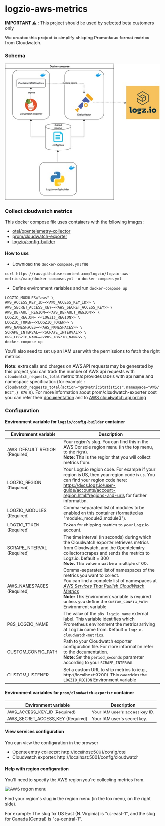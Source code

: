 # logzio-aws-metrics
**IMPORTANT ⚠️ :** This project should be used by selected beta customers only

We created this project to simplify shipping Prometheus format metrics from Cloudwatch.

### Schema
![image info](./util/architecture.jpg)
### Collect cloudwatch metrics
This docker compose file uses containers with the following images:
* [otel/opentelemetry-collector](https://hub.docker.com/r/otel/opentelemetry-collector)
* [prom/cloudwatch-exporter](https://hub.docker.com/r/prom/cloudwatch-exporter)
* [logzio/config-builder]()

#### How to use:
* Download the `docker-compose.yml` file
```
curl https://raw.githubusercontent.com/logzio/logzio-aws-metrics/main/docker-compose.yml -o docker-compose.yml
```
* Define environment variables and run `docker-compose up`
```
LOGZIO_MODULES="aws" \
AWS_ACCESS_KEY_ID=<<AWS_ACCESS_KEY_ID>> \
AWS_SECRET_ACCESS_KEY=<<AWS_SECRET_ACCESS_KEY>> \
AWS_DEFAULT_REGION=<<AWS_DEFAULT_REGION>> \
LOGZIO_REGION= <<LOGZIO_REGION>> \
LOGZIO_TOKEN=<<LOGZIO_TOKEN>> \
AWS_NAMESPACES=<<AWS_NAMESPACES>> \
SCRAPE_INTERVAL=<<SCRAPE_INTERVAL>> \
P8S_LOGZIO_NAME=<<P8S_LOGZIO_NAME>> \
docker-compose up
```

You'll also need to set up an IAM user
with the permissions to fetch the right metrics.

**Note:** extra calls and charges on AWS API requests may be generated by this project, you can track the number of AWS api requests with `cloudwatch_requests_total` metric that provides labels with api name and namespace specification (for example : `cloudwatch_requests_total{action="getMetricStatistics",namespace="AWS/EC2",} 876.0`). For more information about prom/cloudwatch-exporter cost you can refer their [documentation](https://github.com/prometheus/cloudwatch_exporter#cost) and to [AWS cloudwatch api pricing](https://aws.amazon.com/cloudwatch/pricing/)

### Configuration
#### Environment variable for `logzio/config-builder` container
| Environment variable | Description |
|---|---|
| AWS_DEFAULT_REGION (Required) | Your region's slug. You can find this in the AWS Console region menu (in the top menu, to the right).<br> **Note:** This is the region that you will collect metrics from. |
| LOGZIO_REGION (Required)| Your Logz.io region code. For example if your region is US, then your region code is `us`. You can find your region code here: https://docs.logz.io/user-guide/accounts/account-region.html#regions-and-urls for further information. |
| LOGZIO_MODULES (Required)| Comma-separated list of modules to be enabled on this container (formatted as "module1,module2,module3"). |
| LOGZIO_TOKEN (Required)| Token for shipping metrics to your Logz.io account. |
| SCRAPE_INTERVAL (Required)| The time interval (in seconds) during which the Cloudwatch exporter retrieves metrics from Cloudwatch, and the Opentelemtry collector scrapes and sends the metrics to Logz.io. Default = 300 <br> **Note:** This value must be a multiple of 60.|
| AWS_NAMESPACES (Required) | Comma-separated list of namespaces of the metrics you want to collect. <br> You can find a complete list of namespaces at [_AWS Services That Publish CloudWatch Metrics_](https://docs.aws.amazon.com/AmazonCloudWatch/latest/monitoring/aws-services-cloudwatch-metrics.html) <br> **Note:** This Environment variable is required unless you define the `CUSTOM_CONFIG_PATH` Environment variable |
| P8S_LOGZIO_NAME | The value of the `p8s_logzio_name` external label. This variable identifies which Prometheus environment the metrics arriving at Logz.io came from. Default = `logzio-cloudwatch-metrics`.  |
| CUSTOM_CONFIG_PATH | Path to your Cloudwatch exporter configuration file. For more information refer to the [documentation](https://github.com/prometheus/cloudwatch_exporter#configuration). <br> **Note:** Set the `period_seconds` parameter according to your `SCRAPE_INTERVAL`|
| CUSTOM_LISTENER | Set a custom URL to ship metrics to (e.g., http://localhost:9200). This overrides the `LOGZIO_REGION` Environment variable |

#### Environment variables for `prom/cloudwatch-exporter` container
| Environment variable | Description |
|---|---|
| AWS_ACCESS_KEY_ID (Required)| Your IAM user's access key ID. |
| AWS_SECRET_ACCESS_KEY (Required)| Your IAM user's secret key. |

#### View services configuration
You can view the configuration in the browser
* Opentelemtry collector: http://localhost:5001/config/otel
* Cloudwatch exporter: http://localhost:5001/config/cloudwatch
#### Help with region configuration

You'll need to specify the AWS region you're collecting metrics from.

![AWS region menu](https://dytvr9ot2sszz.cloudfront.net/logz-docs/aws/region-menu.png)

Find your region's slug in the region menu
(in the top menu, on the right side).

For example:
The slug for US East (N. Virginia)
is "us-east-1",
and the slug for Canada (Central) is "ca-central-1".


